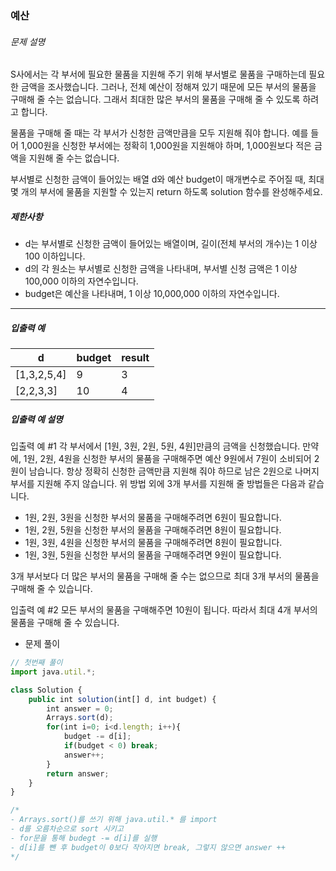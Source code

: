 ### 예산

###### 문제 설명

S사에서는 각 부서에 필요한 물품을 지원해 주기 위해 부서별로 물품을 구매하는데 필요한 금액을 조사했습니다. 그러나, 전체 예산이 정해져 있기 때문에 모든 부서의 물품을 구매해 줄 수는 없습니다. 그래서 최대한 많은 부서의 물품을 구매해 줄 수 있도록 하려고 합니다.

물품을 구매해 줄 때는 각 부서가 신청한 금액만큼을 모두 지원해 줘야 합니다. 예를 들어 1,000원을 신청한 부서에는 정확히 1,000원을 지원해야 하며, 1,000원보다 적은 금액을 지원해 줄 수는 없습니다.

부서별로 신청한 금액이 들어있는 배열 d와 예산 budget이 매개변수로 주어질 때, 최대 몇 개의 부서에 물품을 지원할 수 있는지 return 하도록 solution 함수를 완성해주세요.

##### 제한사항

- d는 부서별로 신청한 금액이 들어있는 배열이며, 길이(전체 부서의 개수)는 1 이상 100 이하입니다.
- d의 각 원소는 부서별로 신청한 금액을 나타내며, 부서별 신청 금액은 1 이상 100,000 이하의 자연수입니다.
- budget은 예산을 나타내며, 1 이상 10,000,000 이하의 자연수입니다.

------

##### 입출력 예

| d           | budget | result |
| ----------- | ------ | ------ |
| [1,3,2,5,4] | 9      | 3      |
| [2,2,3,3]   | 10     | 4      |

##### 입출력 예 설명

입출력 예 #1
각 부서에서 [1원, 3원, 2원, 5원, 4원]만큼의 금액을 신청했습니다. 만약에, 1원, 2원, 4원을 신청한 부서의 물품을 구매해주면 예산 9원에서 7원이 소비되어 2원이 남습니다. 항상 정확히 신청한 금액만큼 지원해 줘야 하므로 남은 2원으로 나머지 부서를 지원해 주지 않습니다. 위 방법 외에 3개 부서를 지원해 줄 방법들은 다음과 같습니다.

- 1원, 2원, 3원을 신청한 부서의 물품을 구매해주려면 6원이 필요합니다.
- 1원, 2원, 5원을 신청한 부서의 물품을 구매해주려면 8원이 필요합니다.
- 1원, 3원, 4원을 신청한 부서의 물품을 구매해주려면 8원이 필요합니다.
- 1원, 3원, 5원을 신청한 부서의 물품을 구매해주려면 9원이 필요합니다.

3개 부서보다 더 많은 부서의 물품을 구매해 줄 수는 없으므로 최대 3개 부서의 물품을 구매해 줄 수 있습니다.

입출력 예 #2
모든 부서의 물품을 구매해주면 10원이 됩니다. 따라서 최대 4개 부서의 물품을 구매해 줄 수 있습니다.



- 문제 풀이

```javascript
// 첫번째 풀이
import java.util.*;

class Solution {
    public int solution(int[] d, int budget) {
        int answer = 0;
        Arrays.sort(d);
        for(int i=0; i<d.length; i++){
            budget -= d[i];
            if(budget < 0) break;
            answer++;
        }
        return answer;
    }
}

/*
- Arrays.sort()를 쓰기 위해 java.util.* 를 import
- d를 오름차순으로 sort 시키고
- for문을 통해 budegt -= d[i]를 실행
- d[i]를 뺀 후 budget이 0보다 작아지면 break, 그렇지 않으면 answer ++
*/
```

